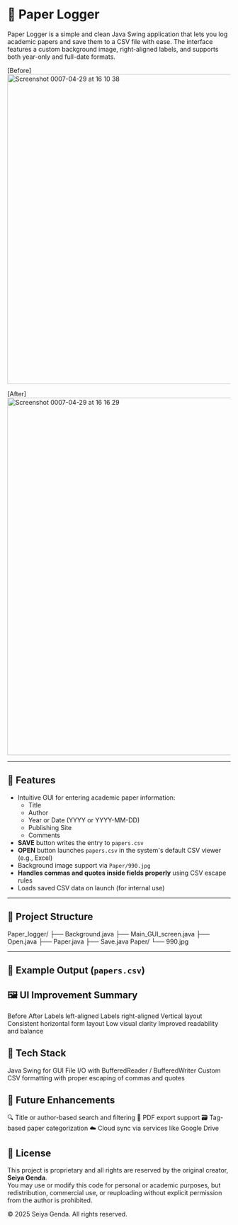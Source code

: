 # 📄 Paper Logger

Paper Logger is a simple and clean Java Swing application that lets you log academic papers and save them to a CSV file with ease. The interface features a custom background image, right-aligned labels, and supports both year-only and full-date formats.

[Before]<img width="699" alt="Screenshot 0007-04-29 at 16 10 38" src="https://github.com/user-attachments/assets/817a5780-3e6f-463d-b3db-61d5e376d680" />

[After] <img width="807" alt="Screenshot 0007-04-29 at 16 16 29" src="https://github.com/user-attachments/assets/361682d0-4515-490f-b403-43c51cc12154" />


---

## 🧩 Features

- Intuitive GUI for entering academic paper information:
  - Title
  - Author
  - Year or Date (YYYY or YYYY-MM-DD)
  - Publishing Site
  - Comments
- **SAVE** button writes the entry to `papers.csv`
- **OPEN** button launches `papers.csv` in the system's default CSV viewer (e.g., Excel)
- Background image support via `Paper/990.jpg`
- **Handles commas and quotes inside fields properly** using CSV escape rules
- Loads saved CSV data on launch (for internal use)

---

## 📁 Project Structure

Paper_logger/ 
 ├── Background.java
 ├── Main_GUI_screen.java 
 ├── Open.java 
 ├── Paper.java 
 ├── Save.java Paper/ 
 └── 990.jpg 
 
---

## 💾 Example Output (`papers.csv`)

## 🖼 UI Improvement Summary


  Before	After
  Labels left-aligned	Labels right-aligned
  Vertical layout	Consistent horizontal form layout
  Low visual clarity	Improved readability and balance
  
## 🔧 Tech Stack

  Java Swing for GUI
  File I/O with BufferedReader / BufferedWriter
  Custom CSV formatting with proper escaping of commas and quotes

## 📌 Future Enhancements

  🔍 Title or author-based search and filtering
  🧾 PDF export support
  🗃 Tag-based paper categorization
  ☁ Cloud sync via services like Google Drive
  
## 📝 License

This project is proprietary and all rights are reserved by the original creator, **Seiya Genda**.  
You may use or modify this code for personal or academic purposes, but redistribution, commercial use, or reuploading without explicit permission from the author is prohibited.

© 2025 Seiya Genda. All rights reserved.
